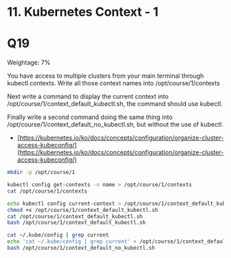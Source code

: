 # 11. Kubernetes Context - 1

# Q19
Weightage: 7%

You have access to multiple clusters from your main terminal through kubectl contexts.
Write all those context names into
/opt/course/1/contexts

Next write a command to display the current context into
/opt/course/1/context_default_kubectl.sh,
the command should use kubectl.

Finally write a second command doing the same thing into
/opt/course/1/context_default_no_kubectl.sh,
but without the use of kubectl.

- [https://kubernetes.io/ko/docs/concepts/configuration/organize-cluster-access-kubeconfig/](https://kubernetes.io/ko/docs/concepts/configuration/organize-cluster-access-kubeconfig/)

```bash
mkdir -p /opt/course/1

kubectl config get-contexts -o name > /opt/course/1/contexts
cat /opt/course/1/contexts

echo kubectl config current-context > /opt/course/1/context_default_kubectl.sh
chmod +x /opt/course/1/context_default_kubectl.sh
cat /opt/course/1/context_default_kubectl.sh
bash /opt/course/1/context_default_kubectl.sh

cat ~/.kube/config | grep current
echo 'cat ~/.kube/config | grep current' > /opt/course/1/context_default_no_kubectl.sh
bash /opt/course/1/context_default_no_kubectl.sh
```
